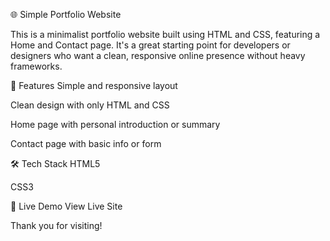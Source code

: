 🌐 Simple Portfolio Website

This is a minimalist portfolio website built using HTML and CSS, featuring a Home and Contact page. It's a great starting point for developers or designers who want a clean, responsive online presence without heavy frameworks.

🧩 Features
Simple and responsive layout

Clean design with only HTML and CSS

Home page with personal introduction or summary

Contact page with basic info or form

🛠 Tech Stack
HTML5

CSS3

🔗 Live Demo
View Live Site 

Thank you for visiting!

